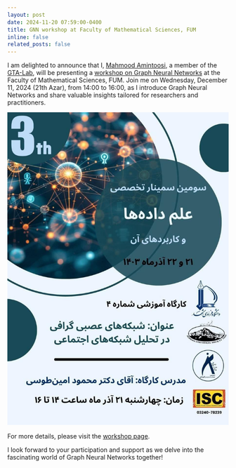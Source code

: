 ```yaml
---
layout: post
date: 2024-11-20 07:59:00-0400
title: GNN workshop at Faculty of Mathematical Sciences, FUM
inline: false
related_posts: false
---
```


I am delighted to announce that I, [Mahmood Amintoosi](https://mamintoosi.github.io/), a member of the [GTA-Lab](https://gta-lab.github.io/), will be presenting a [workshop on Graph Neural Networks](https://gta-lab.github.io/GNN-workshop/) at the Faculty of Mathematical Sciences, FUM. Join me on Wednesday, December 11, 2024 (21th Azar), from 14:00 to 16:00, as I introduce Graph Neural Networks and share valuable insights tailored for researchers and practitioners.

![GNN-Workshop](assets/img/news/GNN-workshop-dsas3.jpg)

For more details, please visit the [workshop page](https://gta-lab.github.io/GNN-workshop/).

I look forward to your participation and support as we delve into the fascinating world of Graph Neural Networks together!
